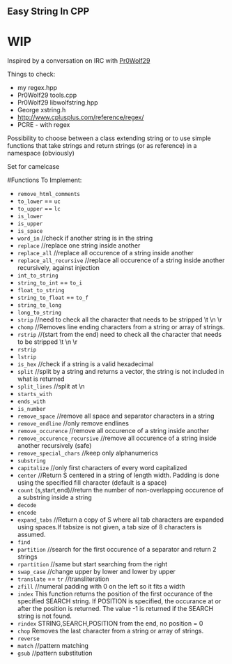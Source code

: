 Easy String In CPP
-------------------


# WIP #


Inspired by a conversation on IRC with [Pr0Wolf29](https://github.com/Pr0Wolf29/)


Things to check:

* my regex.hpp
* Pr0Wolf29 tools.cpp
* Pr0Wolf29 libwolfstring.hpp
* George xstring.h
* http://www.cplusplus.com/reference/regex/
* PCRE - with regex


Possibility to choose between a class extending string or to use simple
functions that take strings and return strings (or as reference) in a namespace (obviously)

Set for camelcase


#Functions To Implement:


* `remove_html_comments`
* `to_lower` == `uc`
* `to_upper` == `lc`
* `is_lower`
* `is_upper`
* `is_space`
* `word_in` //check if another string is in the string
* `replace` //replace one string inside another
* `replace_all` //replace all occurence of a string inside another
* `replace_all_recursive` //replace all occurence of a string inside another recursively, against injection
* `int_to_string`
* `string_to_int` == `to_i`
* `float_to_string`
* `string_to_float` == `to_f`
* `string_to_long`
* `long_to_string`
* `strip` //need to check all the character that needs to be stripped \t \n \r
* `chomp` //Removes line ending characters from a string or array of strings.
* `rstrip` //(start from the end) need to check all the character that needs to be stripped \t \n \r
* `rstrip`
* `lstrip`
* `is_hex` //check if a string is a valid hexadecimal
* `split` //split by a string and returns a vector, the string is not included in what is returned
* `split_lines` //split at \n
* `starts_with`
* `ends_with`
* `is_number`
* `remove_space` //remove all space and separator characters in a string
* `remove_endline` //only remove endlines
* `remove_occurence` //remove all occurence of a string inside another
* `remove_occurence_recursive` //remove all occurence of a string inside another recursively (safe)
* `remove_special_chars` //keep only alphanumerics
* `substring`
* `capitalize` //only first characters of every word capitalized
* `center` //Return S centered in a string of length width. Padding is done using the specified fill character (default is a space)
* `count` (s,start,end)//return the number of non-overlapping occurence of a substring inside a string
* `decode`
* `encode`
* `expand_tabs` //Return a copy of S where all tab characters are expanded using spaces.If tabsize is not given, a tab size of 8 characters is assumed.
* `find`
* `partition` //search for the first occurence of a separator and return 2 strings
* `rpartition` //same but start searching from the right
* `swap_case` //change upper by lower and lower by upper
* `translate` == `tr` //transliteration
* `zfill` //numeral padding with 0 on the left so it fits a width
* `index` This function returns the position of the first occurance of the specified SEARCH string. If POSITION is specified, the occurance at or after the position is returned. The value -1 is returned if the SEARCH string is not found.
* `rindex` STRING,SEARCH,POSITION from the end, no position = 0
* `chop` Removes the last character from a string or array of strings.
* `reverse`
* `match` //pattern matching
* `gsub` //pattern substitution
